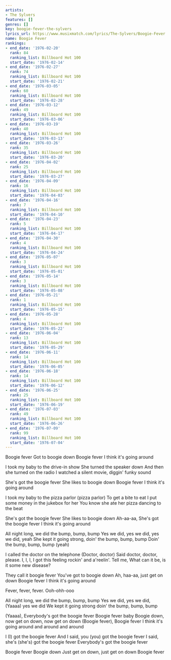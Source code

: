 ```yaml
---
artists:
- The Sylvers
features: []
genres: []
key: boogie-fever-the-sylvers
lyrics_url: https://www.musixmatch.com/lyrics/The-Sylvers/Boogie-Fever
name: Boogie Fever
rankings:
- end_date: '1976-02-20'
  rank: 84
  ranking_list: Billboard Hot 100
  start_date: '1976-02-14'
- end_date: '1976-02-27'
  rank: 74
  ranking_list: Billboard Hot 100
  start_date: '1976-02-21'
- end_date: '1976-03-05'
  rank: 60
  ranking_list: Billboard Hot 100
  start_date: '1976-02-28'
- end_date: '1976-03-12'
  rank: 49
  ranking_list: Billboard Hot 100
  start_date: '1976-03-06'
- end_date: '1976-03-19'
  rank: 40
  ranking_list: Billboard Hot 100
  start_date: '1976-03-13'
- end_date: '1976-03-26'
  rank: 35
  ranking_list: Billboard Hot 100
  start_date: '1976-03-20'
- end_date: '1976-04-02'
  rank: 25
  ranking_list: Billboard Hot 100
  start_date: '1976-03-27'
- end_date: '1976-04-09'
  rank: 16
  ranking_list: Billboard Hot 100
  start_date: '1976-04-03'
- end_date: '1976-04-16'
  rank: 7
  ranking_list: Billboard Hot 100
  start_date: '1976-04-10'
- end_date: '1976-04-23'
  rank: 5
  ranking_list: Billboard Hot 100
  start_date: '1976-04-17'
- end_date: '1976-04-30'
  rank: 4
  ranking_list: Billboard Hot 100
  start_date: '1976-04-24'
- end_date: '1976-05-07'
  rank: 3
  ranking_list: Billboard Hot 100
  start_date: '1976-05-01'
- end_date: '1976-05-14'
  rank: 3
  ranking_list: Billboard Hot 100
  start_date: '1976-05-08'
- end_date: '1976-05-21'
  rank: 1
  ranking_list: Billboard Hot 100
  start_date: '1976-05-15'
- end_date: '1976-05-28'
  rank: 4
  ranking_list: Billboard Hot 100
  start_date: '1976-05-22'
- end_date: '1976-06-04'
  rank: 13
  ranking_list: Billboard Hot 100
  start_date: '1976-05-29'
- end_date: '1976-06-11'
  rank: 14
  ranking_list: Billboard Hot 100
  start_date: '1976-06-05'
- end_date: '1976-06-18'
  rank: 14
  ranking_list: Billboard Hot 100
  start_date: '1976-06-12'
- end_date: '1976-06-25'
  rank: 25
  ranking_list: Billboard Hot 100
  start_date: '1976-06-19'
- end_date: '1976-07-03'
  rank: 49
  ranking_list: Billboard Hot 100
  start_date: '1976-06-26'
- end_date: '1976-07-09'
  rank: 99
  ranking_list: Billboard Hot 100
  start_date: '1976-07-04'
---
```

Boogie fever
Got to boogie down
Boogie fever
I think it's going around

I took my baby to the drive-in show
She turned the speaker down
And then she turned on the radio
I watched a silent movie, diggin' funky sound

She's got the boogie fever
She likes to boogie down
Boogie fever
I think it's going around

I took my baby to the pizza parlor (pizza parlor)
To get a bite to eat
I put some money in the jukebox for her
You know she ate her pizza dancing to the beat

She's got the boogie fever
She likes to boogie down
Ah-aa-aa, She's got the boogie fever
I think it's going around

All night long, we did the bump, bump, bump
Yes we did, yes we did, yes we did, yeah
She kept it going strong, doin' the bump, bump, bump
Doin' the bump, bump, bump (yeah)

I called the doctor on the telephone (Doctor, doctor)
Said doctor, doctor, please. I, I, I,
I got this feeling rockin' and a'reelin'. Tell me,
What can it be, is it some new disease?

They call it boogie fever
You've got to boogie down
Ah, haa-aa, just get on down
Boogie fever
I think it's going around

Fever, fever, fever. Ooh-ohh-ooo

All night long, we did the bump, bump, bump
Yes we did, yes we did, (Yaaaa) yes we did
We kept it going strong doin' the bump, bump, bump

(Yaaaa), Everybody's got the boogie fever
Boogie fever baby
Boogie down, now get on down, now get on down
(Boogie fever), Boogie fever
I think it's going around and around and around

I (I) got the boogie fever
And I said, you (you) got the boogie fever
I said, she's (she's) got the boogie fever
Everybody's got the boogie fever

Boogie fever
Boogie down
Just get on down, just get on down
Boogie fever
